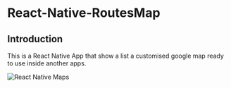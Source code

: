 # React-Native-RoutesMap

## Introduction
This is a React Native App that show a list a customised google map ready to use inside another apps.

![React Native Maps](https://res.cloudinary.com/drcq2kx3u/image/upload/v1623692634/GitHub/React-Native-Maps/Map_wysdc3.jpg)


